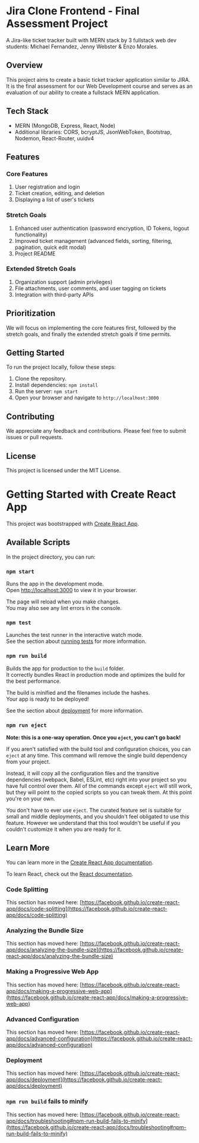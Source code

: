 # Jira Clone Frontend - Final Assessment Project

A Jira-like ticket tracker built with MERN stack by 3 fullstack web dev students:
Michael Fernandez, Jenny Webster & Enzo Morales.

## Overview

This project aims to create a basic ticket tracker application similar to JIRA. It is the final assessment for our Web Development course and serves as an evaluation of our ability to create a fullstack MERN application.

## Tech Stack

- MERN (MongoDB, Express, React, Node)
- Additional libraries: CORS, bcryptJS, JsonWebToken, Bootstrap, Nodemon, React-Router, uuidv4

## Features

### Core Features

1. User registration and login
2. Ticket creation, editing, and deletion
3. Displaying a list of user's tickets

### Stretch Goals

1. Enhanced user authentication (password encryption, ID Tokens, logout functionality)
2. Improved ticket management (advanced fields, sorting, filtering, pagination, quick edit modal)
3. Project README

### Extended Stretch Goals

1. Organization support (admin privileges)
2. File attachments, user comments, and user tagging on tickets
3. Integration with third-party APIs

## Prioritization

We will focus on implementing the core features first, followed by the stretch goals, and finally the extended stretch goals if time permits.

## Getting Started

To run the project locally, follow these steps:

1. Clone the repository.
2. Install dependencies: `npm install`
3. Run the server: `npm start`
4. Open your browser and navigate to `http://localhost:3000`

## Contributing

We appreciate any feedback and contributions. Please feel free to submit issues or pull requests.

## License

This project is licensed under the MIT License.


# Getting Started with Create React App

This project was bootstrapped with [Create React App](https://github.com/facebook/create-react-app).

## Available Scripts

In the project directory, you can run:

### `npm start`

Runs the app in the development mode.\
Open [http://localhost:3000](http://localhost:3000) to view it in your browser.

The page will reload when you make changes.\
You may also see any lint errors in the console.

### `npm test`

Launches the test runner in the interactive watch mode.\
See the section about [running tests](https://facebook.github.io/create-react-app/docs/running-tests) for more information.

### `npm run build`

Builds the app for production to the `build` folder.\
It correctly bundles React in production mode and optimizes the build for the best performance.

The build is minified and the filenames include the hashes.\
Your app is ready to be deployed!

See the section about [deployment](https://facebook.github.io/create-react-app/docs/deployment) for more information.

### `npm run eject`

**Note: this is a one-way operation. Once you `eject`, you can't go back!**

If you aren't satisfied with the build tool and configuration choices, you can `eject` at any time. This command will remove the single build dependency from your project.

Instead, it will copy all the configuration files and the transitive dependencies (webpack, Babel, ESLint, etc) right into your project so you have full control over them. All of the commands except `eject` will still work, but they will point to the copied scripts so you can tweak them. At this point you're on your own.

You don't have to ever use `eject`. The curated feature set is suitable for small and middle deployments, and you shouldn't feel obligated to use this feature. However we understand that this tool wouldn't be useful if you couldn't customize it when you are ready for it.

## Learn More

You can learn more in the [Create React App documentation](https://facebook.github.io/create-react-app/docs/getting-started).

To learn React, check out the [React documentation](https://reactjs.org/).

### Code Splitting

This section has moved here: [https://facebook.github.io/create-react-app/docs/code-splitting](https://facebook.github.io/create-react-app/docs/code-splitting)

### Analyzing the Bundle Size

This section has moved here: [https://facebook.github.io/create-react-app/docs/analyzing-the-bundle-size](https://facebook.github.io/create-react-app/docs/analyzing-the-bundle-size)

### Making a Progressive Web App

This section has moved here: [https://facebook.github.io/create-react-app/docs/making-a-progressive-web-app](https://facebook.github.io/create-react-app/docs/making-a-progressive-web-app)

### Advanced Configuration

This section has moved here: [https://facebook.github.io/create-react-app/docs/advanced-configuration](https://facebook.github.io/create-react-app/docs/advanced-configuration)

### Deployment

This section has moved here: [https://facebook.github.io/create-react-app/docs/deployment](https://facebook.github.io/create-react-app/docs/deployment)

### `npm run build` fails to minify

This section has moved here: [https://facebook.github.io/create-react-app/docs/troubleshooting#npm-run-build-fails-to-minify](https://facebook.github.io/create-react-app/docs/troubleshooting#npm-run-build-fails-to-minify)

